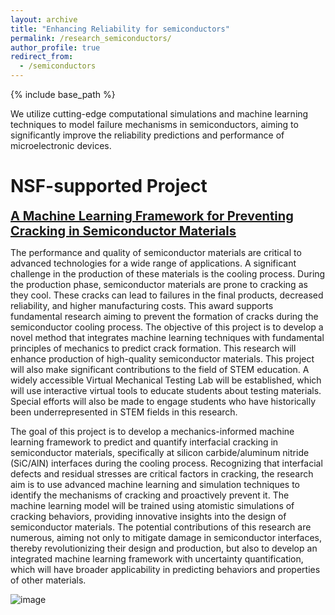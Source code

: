 ```yaml
---
layout: archive
title: "Enhancing Reliability for semiconductors"
permalink: /research_semiconductors/
author_profile: true
redirect_from:
  - /semiconductors
---
```


{% include base_path %}



We utilize cutting-edge computational simulations and machine learning techniques to model failure mechanisms in semiconductors, aiming to significantly improve the reliability predictions and performance of microelectronic devices.

NSF-supported Project
======
<a href="https://www.nsf.gov/awardsearch/showAward?AWD_ID=2347035" style="font-size: 20px; font-weight: bold;">A Machine Learning Framework for Preventing Cracking in Semiconductor Materials</a>

The performance and quality of semiconductor materials are critical to advanced technologies for a wide range of applications. A significant challenge in the production of these materials is the cooling process. During the production phase, semiconductor materials are prone to cracking as they cool. These cracks can lead to failures in the final products, decreased reliability, and higher manufacturing costs. This award supports fundamental research aiming to prevent the formation of cracks during the semiconductor cooling process. The objective of this project is to develop a novel method that integrates machine learning techniques with fundamental principles of mechanics to predict crack formation. This research will enhance production of high-quality semiconductor materials. This project will also make significant contributions to the field of STEM education. A widely accessible Virtual Mechanical Testing Lab will be established, which will use interactive virtual tools to educate students about testing materials. Special efforts will also be made to engage students who have historically been underrepresented in STEM fields in this research.

The goal of this project is to develop a mechanics-informed machine learning framework to predict and quantify interfacial cracking in semiconductor materials, specifically at silicon carbide/aluminum nitride (SiC/AlN) interfaces during the cooling process. Recognizing that interfacial defects and residual stresses are critical factors in cracking, the research aim is to use advanced machine learning and simulation techniques to identify the mechanisms of cracking and proactively prevent it. The machine learning model will be trained using atomistic simulations of cracking behaviors, providing innovative insights into the design of semiconductor materials. The potential contributions of this research are numerous, aiming not only to mitigate damage in semiconductor interfaces, thereby revolutionizing their design and production, but also to develop an integrated machine learning framework with uncertainty quantification, which will have broader applicability in predicting behaviors and properties of other materials.

![image](https://github.com/user-attachments/assets/efd5cdf9-34be-4958-bd7c-8871e0515d71)

